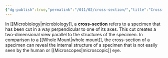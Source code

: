 ```yaml
---
{"dg-publish":true,"permalink":"/011/02/cross-section/","title":"Cross-Section","tags":["BIOL422"],"noteIcon":"1","created":"2024-09-26T13:45:04.079-07:00","updated":"2024-09-26T15:17:16.324-07:00"}
---
```


In [[Microbiology\|microbiology]], a **cross-section** refers to a specimen that has been cut in a way perpendicular to one of its axes. This cut creates a two-dimensional view parallel to the structures of the specimen. In comparison to a [[Whole Mount\|whole mount]], the cross-section of a specimen can reveal the internal structure of a specimen that is not easily seen by the human or [[Microscopes\|microscopic]] eye.